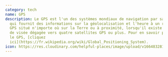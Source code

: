 ```yaml
---
category: tech
name: GPS
description: Le GPS est l'un des systèmes mondiaux de navigation par satellite
  qui fournit des informations sur la géolocalisation et l'heure à un récepteur
  GPS situé n'importe où sur la Terre ou à proximité, lorsqu'il existe une ligne
  de visée dégagée vers quatre satellites GPS ou plus. Pour en savoir plus sur
  le GPS, [cliquez
  ici](https://fr.wikipedia.org/wiki/Global_Positioning_System).
icon: https://res.cloudinary.com/helpful-places/image/upload/v1664832813/dtpr-icons/tech/wave_bmvtme.svg
---
```

